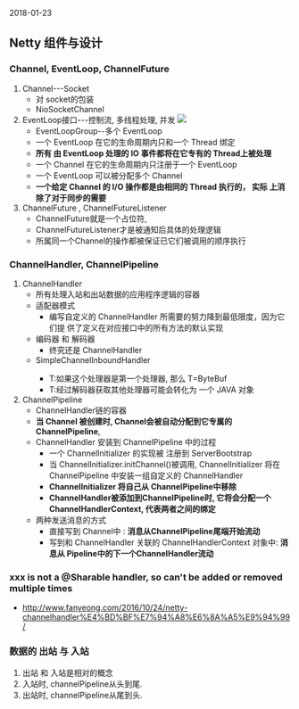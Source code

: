2018-01-23

## Netty 组件与设计

### Channel, EventLoop, ChannelFuture
1.  Channel---Socket
    - 对 socket的包装
    - NioSocketChannel
2. EventLoop接口---控制流, 多线程处理, 并发
![](https://github.com/t734070824/tq.java/blob/master/tq.java.netty/src/main/java/_netty_in_action/_3_netty_module_design/1.jpg?raw=true)
    - EventLoopGroup--多个 EventLoop
    - 一个 EventLoop 在它的生命周期内只和一个 Thread 绑定
    - **所有 由 EventLoop 处理的 IO 事件都将在它专有的 Thread上被处理**
    - 一个 Channel 在它的生命周期内只注册于一个 EventLoop
    - 一个 EventLoop 可以被分配多个 Channel
    - **一个给定 Channel 的 I/O 操作都是由相同的 Thread 执行的， 实际
      上消除了对于同步的需要**
3. ChannelFuture , ChannelFutureListener
    - ChannelFuture就是一个占位符, 
    - ChannelFutureListener才是被通知后具体的处理逻辑
    - 所属同一个Channel的操作都被保证已它们被调用的顺序执行
    
### ChannelHandler, ChannelPipeline
1. ChannelHandler
    - 所有处理入站和出站数据的应用程序逻辑的容器
    - 适配器模式
        - 编写自定义的 ChannelHandler 所需要的努力降到最低限度，因为它们提
          供了定义在对应接口中的所有方法的默认实现
    - 编码器 和 解码器
        - 终究还是 ChannelHandler
    - SimpleChannelInboundHandler<T>
        - T:如果这个处理器是第一个处理器, 那么 T=ByteBuf
        - T:经过解码器获取其他处理器可能会转化为 一个 JAVA 对象
2. ChannelPipeline
    - ChannelHandler链的容器
    - **当 Channel 被创建时, Channel会被自动分配到它专属的 ChannelPipeline**, 
    - ChannelHandler 安装到 ChannelPipeline 中的过程
        - 一个 ChannelInitializer 的实现被 注册到 ServerBootstrap
        - 当 ChannelInitializer.initChannel()被调用, ChannelInitializer 将在 ChannelPipeline 中安装一组自定义的 ChannelHandler
        - **ChannelInitializer 将自己从 ChannelPipeline中移除**
        - **ChannelHandler被添加到ChannelPipeline时, 它将会分配一个 ChannelHandlerContext, 代表两者之间的绑定**
    - 两种发送消息的方式
        - 直接写到 Channel中 : **消息从ChannelPipeline尾端开始流动**
        - 写到和 ChannelHandler 关联的 ChannelHandlerContext 对象中: **消息从 Pipeline中的下一个ChannelHandler流动**
        
### 

### xxx is not a @Sharable handler, so can't be added or removed multiple times
- http://www.fanyeong.com/2016/10/24/netty-channelhandler%E4%BD%BF%E7%94%A8%E6%8A%A5%E9%94%99/

### 数据的 出站 与 入站
1. 出站 和 入站是相对的概念
2. 入站时, channelPipeline从头到尾.
3. 出站时, channelPipeline从尾到头.